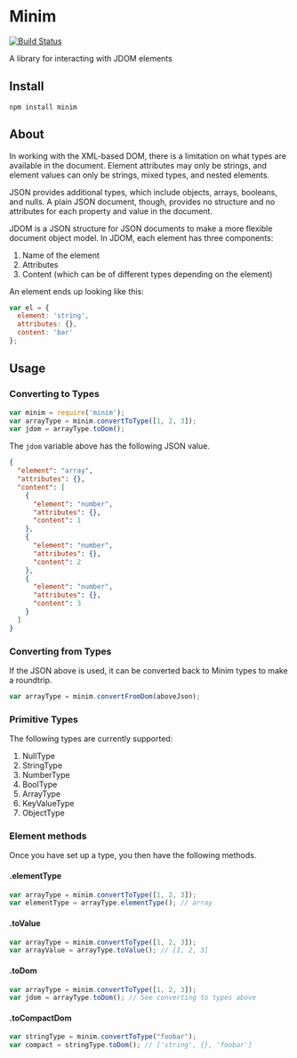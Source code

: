# Minim

[![Build Status](https://travis-ci.org/smizell/minim.svg)](https://travis-ci.org/smizell/minim)

A library for interacting with JDOM elements

## Install

```shell
npm install minim
```

## About

In working with the XML-based DOM, there is a limitation on what types are available in the document. Element attributes may only be strings, and element values can only be strings, mixed types, and nested elements.

JSON provides additional types, which include objects, arrays, booleans, and nulls. A plain JSON document, though, provides no structure and no attributes for each property and value in the document.

JDOM is a JSON structure for JSON documents to make a more flexible document object model. In JDOM, each element has three components:

1. Name of the element
1. Attributes
1. Content (which can be of different types depending on the element)

An element ends up looking like this:

```javascript
var el = {
  element: 'string',
  attributes: {},
  content: 'bar'
};
```

## Usage

### Converting to Types

```javascript
var minim = require('minim');
var arrayType = minim.convertToType([1, 2, 3]);
var jdom = arrayType.toDom();
```

The `jdom` variable above has the following JSON value.

```json
{
  "element": "array",
  "attributes": {},
  "content": [
    {
      "element": "number",
      "attributes": {},
      "content": 1
    },
    {
      "element": "number",
      "attributes": {},
      "content": 2
    },
    {
      "element": "number",
      "attributes": {},
      "content": 3
    }
  ]
}
```

### Converting from Types

If the JSON above is used, it can be converted back to Minim types to make a roundtrip.

```javascript
var arrayType = minim.convertFromDom(aboveJson);
```

### Primitive Types

The following types are currently supported:

1. NullType
1. StringType
1. NumberType
1. BoolType
1. ArrayType
1. KeyValueType
1. ObjectType

### Element methods

Once you have set up a type, you then have the following methods.

#### .elementType

```javascript
var arrayType = minim.convertToType([1, 2, 3]);
var elementType = arrayType.elementType(); // array
```

#### .toValue

```javascript
var arrayType = minim.convertToType([1, 2, 3]);
var arrayValue = arrayType.toValue(); // [1, 2, 3]
```

#### .toDom

```javascript
var arrayType = minim.convertToType([1, 2, 3]);
var jdom = arrayType.toDom(); // See converting to types above
```

#### .toCompactDom

```javascript
var stringType = minim.convertToType("foobar");
var compact = stringType.toDom(); // ['string', {}, 'foobar']
```
